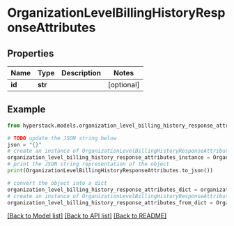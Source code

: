 # OrganizationLevelBillingHistoryResponseAttributes


## Properties

Name | Type | Description | Notes
------------ | ------------- | ------------- | -------------
**id** | **str** |  | [optional] 

## Example

```python
from hyperstack.models.organization_level_billing_history_response_attributes import OrganizationLevelBillingHistoryResponseAttributes

# TODO update the JSON string below
json = "{}"
# create an instance of OrganizationLevelBillingHistoryResponseAttributes from a JSON string
organization_level_billing_history_response_attributes_instance = OrganizationLevelBillingHistoryResponseAttributes.from_json(json)
# print the JSON string representation of the object
print(OrganizationLevelBillingHistoryResponseAttributes.to_json())

# convert the object into a dict
organization_level_billing_history_response_attributes_dict = organization_level_billing_history_response_attributes_instance.to_dict()
# create an instance of OrganizationLevelBillingHistoryResponseAttributes from a dict
organization_level_billing_history_response_attributes_from_dict = OrganizationLevelBillingHistoryResponseAttributes.from_dict(organization_level_billing_history_response_attributes_dict)
```
[[Back to Model list]](../README.md#documentation-for-models) [[Back to API list]](../README.md#documentation-for-api-endpoints) [[Back to README]](../README.md)


